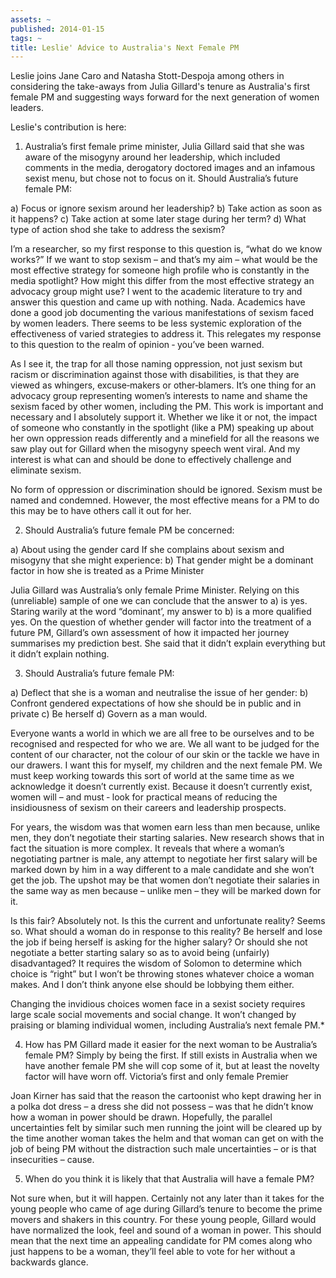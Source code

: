 ```yaml
---
assets: ~
published: 2014-01-15
tags: ~
title: Leslie' Advice to Australia's Next Female PM
---
```

Leslie joins Jane Caro and Natasha Stott-Despoja among others in considering the take-aways from Julia Gillard's tenure as Australia's first female PM and suggesting ways forward for the next generation of women leaders. 

Leslie's contribution is here: 

1. Australia’s first female prime minister, Julia Gillard said that she was aware of the misogyny around her leadership, which included comments in the media, derogatory doctored images and an infamous sexist menu, but chose not to focus on it. Should Australia’s future female PM:

a) Focus or ignore sexism around her leadership?
b) Take action as soon as it happens?
c) Take action at some later stage during her term?
d) What type of action shod she take to address the sexism?

I’m a researcher, so my first response to this question is, “what do we know works?” If we want to stop sexism – and that’s my aim – what would be the most effective strategy for someone high profile who is constantly in the media spotlight? How might this differ from the most effective strategy an advocacy group might use?
I went to the academic literature to try and answer this question and came up with nothing. Nada. Academics have done a good job documenting the various manifestations of sexism faced by women leaders. There seems to be less systemic exploration of the effectiveness of varied strategies to address it. This relegates my response to this question to the realm of opinion ‐ you’ve been warned.

As I see it, the trap for all those naming oppression, not just sexism but racism or discrimination against those with disabilities, is that they are viewed as whingers, excuse‐makers or other‐blamers. It’s one thing for an advocacy group representing women’s interests to name and shame the sexism faced by other women, including the PM. This work is important and necessary and I absolutely support it. Whether we like it or not, the impact of someone who constantly in the spotlight (like a PM) speaking up about her own oppression reads differently and a minefield for all the reasons we saw play out for Gillard when the misogyny speech went viral. And my interest is what can and should be done to effectively challenge and eliminate sexism.

No form of oppression or discrimination should be ignored. Sexism must be named and condemned. However, the most effective means for a PM to do this may be to have others call it out for her.

2. Should Australia’s future female PM be concerned:

a) About using the gender card If she complains about sexism and misogyny that she might experience:
b) That gender might be a dominant factor in how she is treated as a Prime Minister

Julia Gillard was Australia’s only female Prime Minister. Relying on this (unreliable) sample of one we can conclude that the answer to a) is yes. Staring warily at the word “dominant’, my answer to b) is a more qualified yes. On the question of whether gender will factor into the treatment of a future PM, Gillard’s own assessment of how it impacted her journey summarises my prediction best. She said that it didn’t explain everything but it didn’t explain nothing.

3. Should Australia’s future female PM:

a) Deflect that she is a woman and neutralise the issue of her gender:
b) Confront gendered expectations of how she should be in public and in private
c) Be herself
d) Govern as a man would.

Everyone wants a world in which we are all free to be ourselves and to be recognised and respected for who we are. We all want to be judged for the content of our character, not the colour of our skin or the tackle we have in our drawers. I want this for myself, my children and the next female PM.
We must keep working towards this sort of world at the same time as we acknowledge it doesn’t currently exist. Because it doesn’t currently exist, women will – and must ‐ look for practical means of reducing the insidiousness of sexism on their careers and leadership prospects.

For years, the wisdom was that women earn less than men because, unlike men, they don’t negotiate their starting salaries. New research shows that in fact the situation is more complex. It reveals that where a woman’s negotiating partner is male, any attempt to negotiate her first salary will be marked down by him in a way different to a male candidate and she won’t get the job. The upshot may be that women don’t negotiate their salaries in the same way as men because – unlike men – they will be marked down for it.

Is this fair? Absolutely not. Is this the current and unfortunate reality? Seems so. What should a woman do in response to this reality? Be herself and lose the job if being herself is asking for the higher salary? Or should she not negotiate a better starting salary so as to avoid being (unfairly) disadvantaged? It requires the wisdom of Solomon to determine which choice is “right” but I won’t be throwing stones whatever choice a woman makes. And I don’t think anyone else should be lobbying them either.

Changing the invidious choices women face in a sexist society requires large scale social movements and social change. It won’t changed by praising or blaming individual women, including Australia’s next female PM.*

4. How has PM Gillard made it easier for the next woman to be Australia’s female PM?
Simply by being the first. If still exists in Australia when we have another female PM she will cop some of it, but at least the novelty factor will have worn off. Victoria’s first and only female Premier

Joan Kirner has said that the reason the cartoonist who kept drawing her in a polka dot dress – a dress she did not possess – was that he didn’t know how a woman in power should be drawn. Hopefully, the parallel uncertainties felt by similar such men running the joint will be cleared up by the time another woman takes the helm and that woman can get on with the job of being PM without the distraction such male uncertainties – or is that insecurities – cause.

5. When do you think it is likely that that Australia will have a female PM?

Not sure when, but it will happen. Certainly not any later than it takes for the young people who came of age during Gillard’s tenure to become the prime movers and shakers in this country. For these young people, Gillard would have normalized the look, feel and sound of a woman in power. This should mean that the next time an appealing candidate for PM comes along who just happens to be a woman, they’ll feel able to vote for her without a backwards glance.